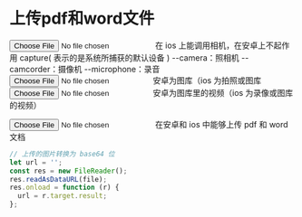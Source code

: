 # 上传pdf和word文件

<input type="file" accept="image/*" capture="camera"> 在 ios 上能调用相机，在安卓上不起作用
capture( 表示的是系统所捕获的默认设备 )
--camera：照相机
--camcorder：摄像机
--microphone：录音
<input type="file" accept="image/*">安卓为图库（ios 为拍照或图库
<input type="file" accept="video/*">安卓为图库里的视频（ios 为录像或图库的视频）

<input type="file" accept="application/*" > 在安卓和 ios 中能够上传 pdf 和 word 文档

```js
// 上传的图片转换为 base64 位
let url = '';
const res = new FileReader();
res.readAsDataURL(file);
res.onload = function (r) {
  url = r.target.result;
};
```
